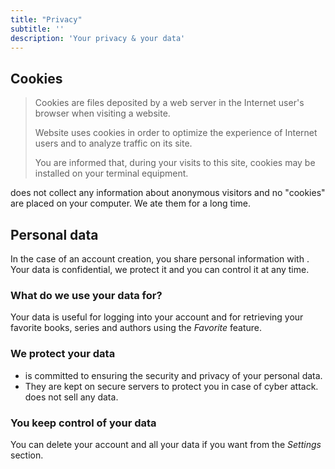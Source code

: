 ```yaml
---
title: "Privacy"
subtitle: ''
description: 'Your privacy & your data'
---
```



## Cookies

>Cookies are files deposited by a web server in the Internet user's browser when visiting a website.
>
>Website uses cookies in order to optimize the experience of Internet users and to analyze traffic on its site.
>
>You are informed that, during your visits to this site, cookies may be installed on your terminal equipment.

<app-name></app-name> does not collect any information about anonymous visitors and no "cookies" are placed on your computer. We ate them for a long time.

## Personal data

In the case of an account creation, you share personal information with <app-name></app-name>. Your data is confidential, we protect it and you can control it at any time.

### What do we use your data for?

Your data is useful for logging into your account and for retrieving your favorite books, series and authors using the *Favorite* feature.

### We protect your data

- <app-name></app-name> is committed to ensuring the security and privacy of your personal data.
- They are kept on secure servers to protect you in case of cyber attack. <app-name></app-name> does not sell any data.

### You keep control of your data

You can delete your account and all your data if you want from the *Settings* section.
